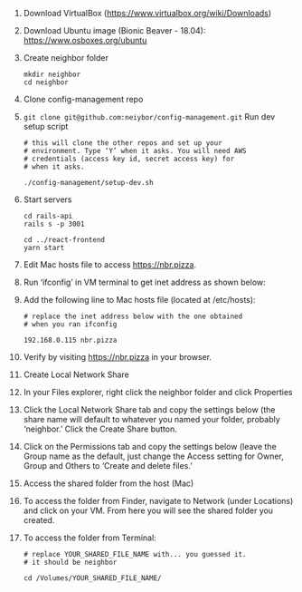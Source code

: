 <!-- TITLE: Mac Setup -->
<!-- SUBTITLE: Mac setup instructions -->

1. Download VirtualBox (https://www.virtualbox.org/wiki/Downloads)
1. Download Ubuntu image (Bionic Beaver - 18.04): https://www.osboxes.org/ubuntu
1. Create neighbor folder
	```
	mkdir neighbor
	cd neighbor
	```
1. Clone config-management repo
1. `git clone git@github.com:neiybor/config-management.git`
	Run dev setup script
	```
	# this will clone the other repos and set up your
	# environment. Type ‘Y’ when it asks. You will need AWS
	# credentials (access key id, secret access key) for
	# when it asks.
	
	./config-management/setup-dev.sh
	```
1. Start servers
	```
	cd rails-api
	rails s -p 3001
	
	cd ../react-frontend
	yarn start
	```
1. Edit Mac hosts file to access https://nbr.pizza.
1. Run ‘ifconfig’ in VM terminal to get inet address as shown below:
1. Add the following line to Mac hosts file (located at /etc/hosts): 
	```
	# replace the inet address below with the one obtained 
	# when you ran ifconfig
	
	192.168.0.115 nbr.pizza
	```
1. Verify by visiting https://nbr.pizza in your browser.

1. Create Local Network Share
1. In your Files explorer, right click the neighbor folder and click Properties 
1. Click the Local Network Share tab and copy the settings below (the share name will default to whatever you named your folder, probably ‘neighbor.’ Click the Create Share button.
1. Click on the Permissions tab and copy the settings below (leave the Group name as the default, just change the Access setting for Owner, Group and Others to ‘Create and delete files.’

1. Access the shared folder from the host (Mac)
1. To access the folder from Finder, navigate to Network (under Locations) and click on your VM. From here you will see the shared folder you created. 
1. To access the folder from Terminal:
	```
	# replace YOUR_SHARED_FILE_NAME with... you guessed it.
	# it should be neighbor
	
	cd /Volumes/YOUR_SHARED_FILE_NAME/
	```